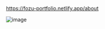 https://fozu-portfolio.netlify.app/about


![image](https://github.com/user-attachments/assets/c20de51e-da5d-4d74-b99c-283947edf68b)


